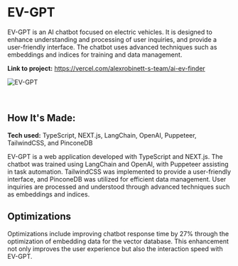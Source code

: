# EV-GPT

EV-GPT is an AI chatbot focused on electric vehicles. It is designed to enhance understanding and processing of user inquiries, and provide a user-friendly interface. The chatbot uses advanced techniques such as embeddings and indices for training and data management.

**Link to project:** https://vercel.com/alexrobinett-s-team/ai-ev-finder

![EV-GPT](https://github.com/alexrobinett/ai-ev-Finder/assets/59510577/c695ea93-b91e-4b28-9a76-fa7767eb0731)

&nbsp;
  


## How It's Made:

**Tech used:** TypeScript, NEXT.js, LangChain, OpenAI, Puppeteer, TailwindCSS, and PinconeDB

EV-GPT is a web application developed with TypeScript and NEXT.js. The chatbot was trained using LangChain and OpenAI, with Puppeteer assisting in task automation. TailwindCSS was implemented to provide a user-friendly interface, and PinconeDB was utilized for efficient data management. User inquiries are processed and understood through advanced techniques such as embeddings and indices.

## Optimizations

Optimizations include improving chatbot response time by 27% through the optimization of embedding data for the vector database. This enhancement not only improves the user experience but also the interaction speed with EV-GPT.
